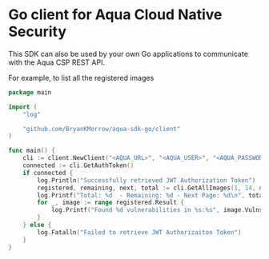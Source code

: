 # Go client for Aqua Cloud Native Security

This SDK can also be used by your own Go applications to communicate with the Aqua CSP REST API.

For example, to list all the registered images

```go
package main

import (
	"log"

	"github.com/BryanKMorrow/aqua-sdk-go/client"
)

func main() {
	cli := client.NewClient("<AQUA_URL>", "<AQUA_USER>", "<AQUA_PASSWORD>")
	connected := cli.GetAuthToken()
	if connected {
		log.Println("Successfully retrieved JWT Authorization Token")
		registered, remaining, next, total := cli.GetAllImages(1, 14, nil)
        log.Printf("Total: %d  - Remaining: %d - Next Page: %d\n", total, remaining, next)
        for _, image := range registered.Result {
			log.Printf("Found %d vulnerabilities in %s:%s", image.VulnsFound, image.Repository, image.Tag)
		}
	} else {
		log.Fatalln("Failed to retrieve JWT Authorizaiton Token")
	}
}
```

